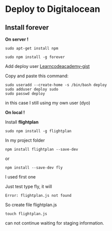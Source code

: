 # Deploy to Digitalocean

## Install forever

**On server !**

	sudo apt-get install npm

	sudo npm install -g forever

Add deploy user
[Learncodeacademy-gist](https://gist.github.com/learncodeacademy/3cdb928c9314f98404d0)

Copy and paste this command:

	sudo useradd --create-home -s /bin/bash deploy
	sudo adduser deploy sudo
	sudo passwd deploy

in this case I still using my own user (dyo)

**On local !**

Install **flightplan**

	sudo npm install -g flightplan

In my project folder 

	npm install flightplan --save-dev	 

or 

	npm install --save-dev fly

I used first one

Just test type fly, it will

	Error: flightplan.js not found

So create file flightplan.js

	touch flightplan.js

can not continue waiting for staging information.		 